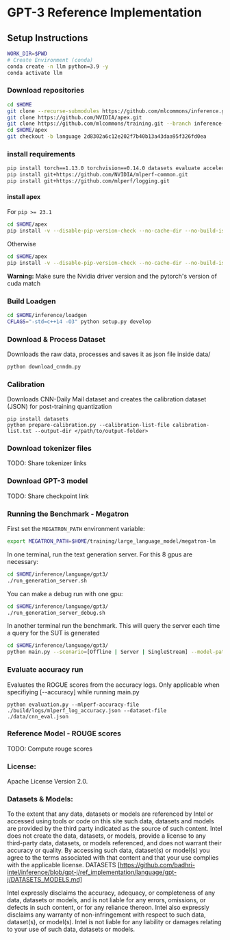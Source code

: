 # GPT-3 Reference Implementation

## Setup Instructions

```bash
WORK_DIR=$PWD
# Create Environment (conda)
conda create -n llm python=3.9 -y
conda activate llm
```

### Download repositories
```bash
cd $HOME
git clone --recurse-submodules https://github.com/mlcommons/inference.git --depth 1
git clone https://github.com/NVIDIA/apex.git
git clone https://github.com/mlcommons/training.git --branch inference-megatron
cd $HOME/apex
git checkout -b language 2d8302a6c12e202f7b40b13a43daa95f326fd0ea
```


### install requirements
```bash
pip install torch==1.13.0 torchvision==0.14.0 datasets evaluate accelerate simplejson nltk rouge_score pybind11 Ninja numpy==1.19.5
pip install git+https://github.com/NVIDIA/mlperf-common.git
pip install git+https://github.com/mlperf/logging.git

```

#### install apex
For `pip >= 23.1`
```bash
cd $HOME/apex
pip install -v --disable-pip-version-check --no-cache-dir --no-build-isolation --config-settings "--build-option=--cpp_ext" --config-settings "--build-option=--cuda_ext" ./
```
Otherwise
```bash
cd $HOME/apex
pip install -v --disable-pip-version-check --no-cache-dir --no-build-isolation --global-option="--cpp_ext" --global-option="--cuda_ext" ./
```
**Warning:** Make sure the Nvidia driver version and the pytorch's version of cuda match


### Build Loadgen
```sh
cd $HOME/inference/loadgen
CFLAGS="-std=c++14 -O3" python setup.py develop
```


### Download & Process Dataset
Downloads the raw data, processes and saves it as json file inside data/
```python
python download_cnndm.py
```
### Calibration
Downloads CNN-Daily Mail dataset and creates the calibration dataset (JSON) for post-training quantization
```
pip install datasets
python prepare-calibration.py --calibration-list-file calibration-list.txt --output-dir </path/to/output-folder>
```
### Download tokenizer files
TODO: Share tokenizer links

### Download GPT-3 model
TODO: Share checkpoint link

### Running the Benchmark - Megatron
First set the `MEGATRON_PATH` environment variable:
```bash
export MEGATRON_PATH=$HOME/training/large_language_model/megatron-lm
```
In one terminal, run the text generation server. For this 8 gpus are necessary:
```bash
cd $HOME/inference/language/gpt3/
./run_generation_server.sh
```
You can make a debug run with one gpu:
```bash
cd $HOME/inference/language/gpt3/
./run_generation_server_debug.sh
```

In another terminal run the benchmark. This will query the server each time a query for the SUT is generated
```bash
cd $HOME/inference/language/gpt3/
python main.py --scenario=[Offline | Server | SingleStream] --model-path=./model/ --dataset-path=./data/cnn_eval.json [--accuracy] --max_examples=[Maximum number of examples to consider]
```
### Evaluate accuracy run 
Evaluates the ROGUE scores from the accuracy logs. Only applicable when specifiying [--accuracy] while running main.py
```
python evaluation.py --mlperf-accuracy-file ./build/logs/mlperf_log_accuracy.json --dataset-file ./data/cnn_eval.json
```

### Reference Model - ROUGE scores
TODO: Compute rouge scores

### License:
Apache License Version 2.0.

### Datasets & Models:

To the extent that any data, datasets or models are referenced by Intel or accessed using tools or code on this site such data, datasets and models are provided by the third party indicated as the source of such content. Intel does not create the data, datasets, or models, provide a license to any third-party data, datasets, or models referenced, and does not warrant their accuracy or quality.  By accessing such data, dataset(s) or model(s) you agree to the terms associated with that content and that your use complies with the applicable license. DATASETS [https://github.com/badhri-intel/inference/blob/gpt-j/ref_implementation/language/gpt-j/DATASETS_MODELS.md]

Intel expressly disclaims the accuracy, adequacy, or completeness of any data, datasets or models, and is not liable for any errors, omissions, or defects in such content, or for any reliance thereon. Intel also expressly disclaims any warranty of non-infringement with respect to such data, dataset(s), or model(s). Intel is not liable for any liability or damages relating to your use of such data, datasets or models.
